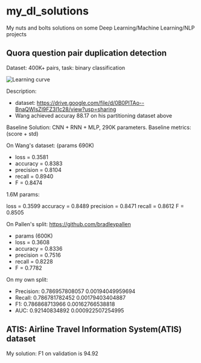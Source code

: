 # my_dl_solutions
My nuts and bolts solutions on some Deep Learning/Machine Learning/NLP projects

## Quora question pair duplication detection
Dataset: 400K+ pairs, task: binary classification

![Learning curve](https://raw.githubusercontent.com/lampts/my_dl_solutions/master/quora_wang_dataset.png)



Description:

- dataset: https://drive.google.com/file/d/0B0PlTAo--BnaQWlsZl9FZ3l1c28/view?usp=sharing
- Wang achieved accuray 88.17 on his partitioning dataset above


Baseline Solution: CNN + RNN + MLP, 290K parameters.
Baseline metrics: (score + std)

On Wang's dataset: (params 690K)

- loss      = 0.3581
- accuracy  = 0.8383
- precision = 0.8104
- recall    = 0.8940
- F         = 0.8474

1.6M params:

loss      = 0.3599
accuracy  = 0.8489
precision = 0.8471
recall    = 0.8612
F         = 0.8505

On Pallen's split: https://github.com/bradleypallen

- params (600K)
- loss      = 0.3608
- accuracy  = 0.8336
- precision = 0.7516
- recall    = 0.8228
- F         = 0.7782

On my own split:

- Precision:  0.786957808057 0.00194049959694
- Recall:  0.786781782452 0.00179403404887
- F1:  0.786868713966 0.00162766538818
- AUC:  0.92140834892 0.000922507254995


## ATIS:  Airline Travel Information System(ATIS) dataset

My solution: F1 on validation is 94.92

